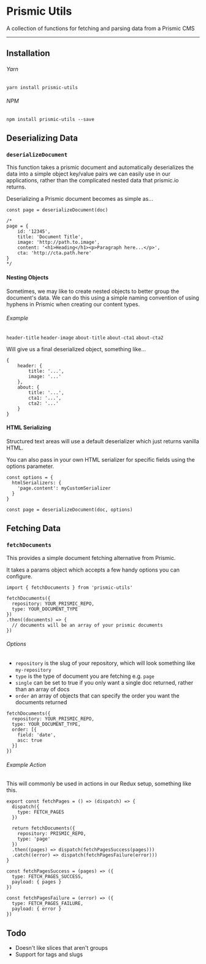 # Prismic Utils

A collection of functions for fetching and parsing data from a Prismic CMS

---

## Installation

###### Yarn

`yarn install prismic-utils`

###### NPM

`npm install prismic-utils --save`

## Deserializing Data

### `deserializeDocument`

This function takes a prismic document and automatically deserializes the data into a simple object key/value pairs we can easily use in our applications, rather than the complicated nested data that prismic.io returns.

Deserializing a Prismic document becomes as simple as...

```
const page = deserializeDocument(doc)

/*
page = {
	id: '12345',
	title: 'Document Title',
	image: 'http://path.to.image',
	content: '<h1>Heading</h1><p>Paragraph here...</p>',
	cta: 'http://cta.path.here'
}
*/
```

#### Nesting Objects

Sometimes, we may like to create nested objects to better group the document's data. We can do this using a simple naming convention of using hyphens in Prismic when creating our content types.

###### Example

`header-title`
`header-image`
`about-title`
`about-cta1`
`about-cta2`

Will give us a final deserialized object, something like...

```
{
	header: {
		title: '...',
		image: '...'
	},
	about: {
		title: '...',
		cta1: '...',
		cta2: '...'
	}
}
```

#### HTML Serializing

Structured text areas will use a default deserializer which just returns vanilla HTML.

You can also pass in your own HTML serializer for specific fields using the options parameter.

```
const options = {
  htmlSerializers: {
    'page.content': myCustomSerializer
  }
}

const page = deserializeDocument(doc, options)
```

## Fetching Data

### `fetchDocuments`

This provides a simple document fetching alternative from Prismic.

It takes a params object which accepts a few handy options you can configure.

```
import { fetchDocuments } from 'prismic-utils'

fetchDocuments({
  repository: YOUR_PRISMIC_REPO,
  type: YOUR_DOCUMENT_TYPE
})
.then((documents) => {
  // documents will be an array of your prismic documents
})
```

###### Options

- `repository` is the slug of your repository, which will look something like `my-repository`
- `type` is the type of document you are fetching e.g. `page`
- `single` can be set to true if you only want a single doc returned, rather than an array of docs
- `order` an array of objects that can specify the order you want the documents returned

```
fetchDocuments({
  repository: YOUR_PRISMIC_REPO,
  type: YOUR_DOCUMENT_TYPE,
  order: [{
    field: 'date',
    asc: true
  }]
})
```

###### Example Action

This will commonly be used in actions in our Redux setup, something like this.

```
export const fetchPages = () => (dispatch) => {
  dispatch({
    type: FETCH_PAGES
  })

  return fetchDocuments({
    repository: PRISMIC_REPO,
    type: 'page'
  })
  .then((pages) => dispatch(fetchPagesSuccess(pages)))
  .catch((error) => dispatch(fetchPagesFailure(error)))
}

const fetchPagesSuccess = (pages) => ({
  type: FETCH_PAGES_SUCCESS,
  payload: { pages }
})

const fetchPagesFailure = (error) => ({
  type: FETCH_PAGES_FAILURE,
  payload: { error }
})
```


## Todo

- Doesn't like slices that aren't groups
- Support for tags and slugs
